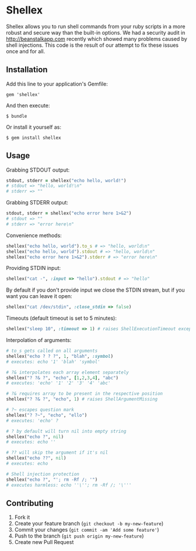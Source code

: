 # Shellex

Shellex allows you to run shell commands from your ruby scripts in a more robust and secure way than the built-in options.
We had a security audit in http://beanstalkapp.com recently which showed many problems caused by shell injections. This code
 is the result of our attempt to fix these issues once and for all.

## Installation

Add this line to your application's Gemfile:

    gem 'shellex'

And then execute:

    $ bundle

Or install it yourself as:

    $ gem install shellex

## Usage

Grabbing STDOUT output:

```ruby
stdout, stderr = shellex("echo hello, world!")
# stdout => "hello, world!\n"
# stderr => ""
```

Grabbing STDERR output:

```ruby
stdout, stderr = shellex("echo error here 1>&2")
# stdout => ""
# stderr => "error here\n"
```

Convenience methods:

```ruby
shellex("echo hello, world").to_s # => "hello, world\n"
shellex("echo hello, world").stdout # => "hello, world\n"
shellex("echo error here 1>&2").stderr # => "error here\n"
```

Providing STDIN input:

```ruby
shellex("cat -", :input => "hello").stdout # => "hello"
```

By default if you don't provide input we close the STDIN stream, but if you want you can leave it open:

```ruby
shellex("cat /dev/stdin", :close_stdin => false)
```

Timeouts (default timeout is set to 5 minutes):

```ruby
shellex("sleep 10", :timeout => 1) # raises ShellExecutionTimeout exception
```

Interpolation of arguments:

```ruby
# to_s gets called on all arguments
shellex("echo ? ? ?", 1, "blah", :symbol)
# executes: echo '1' 'blah' 'symbol'

# ?& interpolates each array element separately
shellex("? ?& ?", "echo", [1,2,3,4], "abc")
# executes: 'echo' '1' '2' '3' '4' 'abc'

# ?& requires array to be present in the respective position
shellex("? ?& ?", "echo", 1) # raises ShellArgumentMissing

# ?~ escapes question mark
shellex("? ?~", "echo", "ello")
# executes: 'echo' ?

# ? by default will turn nil into empty string
shellex("echo ?", nil)
# executes: echo ''

# ?? will skip the argument if it's nil
shellex("echo ??", nil)
# executes: echo

# Shell injection protection
shellex("echo ?", "'; rm -Rf /; '")
# executes harmless: echo ''\''; rm -Rf /; '\'''
```

## Contributing

1. Fork it
2. Create your feature branch (`git checkout -b my-new-feature`)
3. Commit your changes (`git commit -am 'Add some feature'`)
4. Push to the branch (`git push origin my-new-feature`)
5. Create new Pull Request
